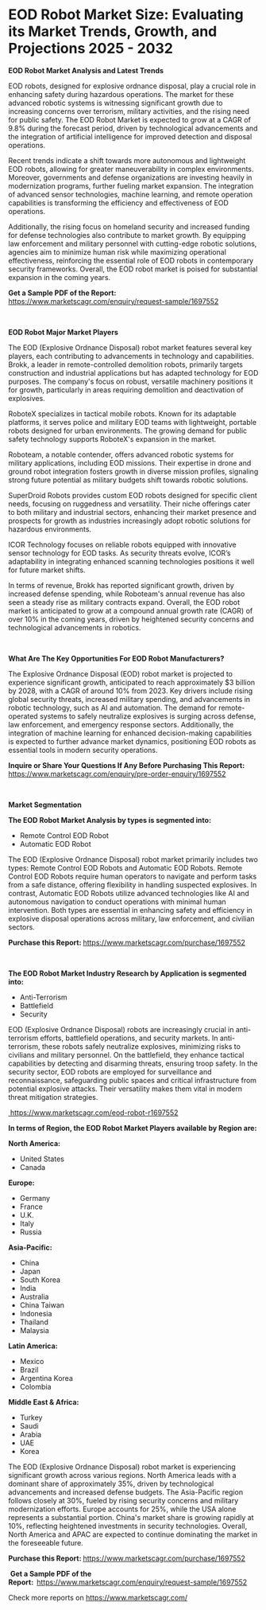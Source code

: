 <p><h1>EOD Robot Market Size: Evaluating its Market Trends, Growth, and Projections 2025 - 2032</h1></p><p><strong>EOD Robot Market Analysis and Latest Trends</strong></p>
<p><p>EOD robots, designed for explosive ordnance disposal, play a crucial role in enhancing safety during hazardous operations. The market for these advanced robotic systems is witnessing significant growth due to increasing concerns over terrorism, military activities, and the rising need for public safety. The EOD Robot Market is expected to grow at a CAGR of 9.8% during the forecast period, driven by technological advancements and the integration of artificial intelligence for improved detection and disposal operations.</p><p>Recent trends indicate a shift towards more autonomous and lightweight EOD robots, allowing for greater maneuverability in complex environments. Moreover, governments and defense organizations are investing heavily in modernization programs, further fueling market expansion. The integration of advanced sensor technologies, machine learning, and remote operation capabilities is transforming the efficiency and effectiveness of EOD operations.</p><p>Additionally, the rising focus on homeland security and increased funding for defense technologies also contribute to market growth. By equipping law enforcement and military personnel with cutting-edge robotic solutions, agencies aim to minimize human risk while maximizing operational effectiveness, reinforcing the essential role of EOD robots in contemporary security frameworks. Overall, the EOD robot market is poised for substantial expansion in the coming years.</p></p>
<p><strong>Get a Sample PDF of the Report:&nbsp;</strong> <a href="https://www.marketscagr.com/enquiry/request-sample/1697552?utm_campaign=3168&utm_medium=2&utm_source=Github&utm_content=ia&utm_term=08042025&utm_id=eod-robot">https://www.marketscagr.com/enquiry/request-sample/1697552</a></p>
<p>&nbsp;</p>
<p><strong>EOD Robot Major Market Players</strong></p>
<p><p>The EOD (Explosive Ordnance Disposal) robot market features several key players, each contributing to advancements in technology and capabilities. Brokk, a leader in remote-controlled demolition robots, primarily targets construction and industrial applications but has adapted technology for EOD purposes. The company's focus on robust, versatile machinery positions it for growth, particularly in areas requiring demolition and deactivation of explosives.</p><p>RoboteX specializes in tactical mobile robots. Known for its adaptable platforms, it serves police and military EOD teams with lightweight, portable robots designed for urban environments. The growing demand for public safety technology supports RoboteX's expansion in the market.</p><p>Roboteam, a notable contender, offers advanced robotic systems for military applications, including EOD missions. Their expertise in drone and ground robot integration fosters growth in diverse mission profiles, signaling strong future potential as military budgets shift towards robotic solutions.</p><p>SuperDroid Robots provides custom EOD robots designed for specific client needs, focusing on ruggedness and versatility. Their niche offerings cater to both military and industrial sectors, enhancing their market presence and prospects for growth as industries increasingly adopt robotic solutions for hazardous environments.</p><p>ICOR Technology focuses on reliable robots equipped with innovative sensor technology for EOD tasks. As security threats evolve, ICOR’s adaptability in integrating enhanced scanning technologies positions it well for future market shifts.</p><p>In terms of revenue, Brokk has reported significant growth, driven by increased defense spending, while Roboteam's annual revenue has also seen a steady rise as military contracts expand. Overall, the EOD robot market is anticipated to grow at a compound annual growth rate (CAGR) of over 10% in the coming years, driven by heightened security concerns and technological advancements in robotics.</p></p>
<p>&nbsp;</p>
<p><strong>What Are The Key Opportunities For EOD Robot Manufacturers?</strong></p>
<p><p>The Explosive Ordnance Disposal (EOD) robot market is projected to experience significant growth, anticipated to reach approximately $3 billion by 2028, with a CAGR of around 10% from 2023. Key drivers include rising global security threats, increased military spending, and advancements in robotic technology, such as AI and automation. The demand for remote-operated systems to safely neutralize explosives is surging across defense, law enforcement, and emergency response sectors. Additionally, the integration of machine learning for enhanced decision-making capabilities is expected to further advance market dynamics, positioning EOD robots as essential tools in modern security operations.</p></p>
<p><strong>Inquire or Share Your Questions If Any Before Purchasing This Report:</strong> <a href="https://www.marketscagr.com/enquiry/pre-order-enquiry/1697552?utm_campaign=3168&utm_medium=2&utm_source=Github&utm_content=ia&utm_term=08042025&utm_id=eod-robot">https://www.marketscagr.com/enquiry/pre-order-enquiry/1697552</a></p>
<p>&nbsp;</p>
<p><strong>Market Segmentation</strong></p>
<p><strong>The EOD Robot Market Analysis by types is segmented into:</strong></p>
<p><ul><li>Remote Control EOD Robot</li><li>Automatic EOD Robot</li></ul></p>
<p><p>The EOD (Explosive Ordnance Disposal) robot market primarily includes two types: Remote Control EOD Robots and Automatic EOD Robots. Remote Control EOD Robots require human operators to navigate and perform tasks from a safe distance, offering flexibility in handling suspected explosives. In contrast, Automatic EOD Robots utilize advanced technologies like AI and autonomous navigation to conduct operations with minimal human intervention. Both types are essential in enhancing safety and efficiency in explosive disposal operations across military, law enforcement, and civilian sectors.</p></p>
<p><strong>Purchase this Report:&nbsp;</strong><a href="https://www.marketscagr.com/purchase/1697552?utm_campaign=3168&utm_medium=2&utm_source=Github&utm_content=ia&utm_term=08042025&utm_id=eod-robot">https://www.marketscagr.com/purchase/1697552</a></p>
<p>&nbsp;</p>
<p><strong>The EOD Robot Market Industry Research by Application is segmented into:</strong></p>
<p><ul><li>Anti-Terrorism</li><li>Battlefield</li><li>Security</li></ul></p>
<p><p>EOD (Explosive Ordnance Disposal) robots are increasingly crucial in anti-terrorism efforts, battlefield operations, and security markets. In anti-terrorism, these robots safely neutralize explosives, minimizing risks to civilians and military personnel. On the battlefield, they enhance tactical capabilities by detecting and disarming threats, ensuring troop safety. In the security sector, EOD robots are employed for surveillance and reconnaissance, safeguarding public spaces and critical infrastructure from potential explosive attacks. Their versatility makes them vital in modern threat mitigation strategies.</p></p>
<p><a href="https://www.marketscagr.com/eod-robot-r1697552?utm_campaign=3168&utm_medium=2&utm_source=Github&utm_content=ia&utm_term=08042025&utm_id=eod-robot">&nbsp;https://www.marketscagr.com/eod-robot-r1697552</a></p>
<p><strong>In terms of Region, the EOD Robot Market Players available by Region are:</strong></p>
<p>
    <p> <strong> North America: </strong>
        <ul>
            <li>United States</li>
            <li>Canada</li>
        </ul>
        </p> 
    <p> <strong> Europe: </strong>
        <ul>
            <li>Germany</li>
            <li>France</li>
            <li>U.K.</li>
            <li>Italy</li>
            <li>Russia</li>
        </ul>
        </p> 
    <p> <strong> Asia-Pacific: </strong>
        <ul>
            <li>China</li>
            <li>Japan</li>
            <li>South Korea</li>
            <li>India</li>
            <li>Australia</li>
            <li>China Taiwan</li>
            <li>Indonesia</li>
            <li>Thailand</li>
            <li>Malaysia</li>
        </ul>
        </p> 
    <p> <strong> Latin America: </strong>
        <ul>
            <li>Mexico</li>
            <li>Brazil</li>
            <li>Argentina Korea</li>
            <li>Colombia</li>
        </ul>
        </p> 
    <p> <strong> Middle East & Africa: </strong>
        <ul>
            <li>Turkey</li>
            <li>Saudi</li>
            <li>Arabia</li>
            <li>UAE</li>
            <li>Korea</li>
        </ul>
    </p>
    </p>
<p><p>The EOD (Explosive Ordnance Disposal) robot market is experiencing significant growth across various regions. North America leads with a dominant share of approximately 35%, driven by technological advancements and increased defense budgets. The Asia-Pacific region follows closely at 30%, fueled by rising security concerns and military modernization efforts. Europe accounts for 25%, while the USA alone represents a substantial portion. China's market share is growing rapidly at 10%, reflecting heightened investments in security technologies. Overall, North America and APAC are expected to continue dominating the market in the foreseeable future.</p></p>
<p><strong>Purchase this Report: </strong><a href="https://www.marketscagr.com/purchase/1697552?utm_campaign=3168&utm_medium=2&utm_source=Github&utm_content=ia&utm_term=08042025&utm_id=eod-robot">https://www.marketscagr.com/purchase/1697552</a></p>
<p>&nbsp;<strong>Get a Sample PDF of the Report:&nbsp;&nbsp;</strong><a href="https://www.marketscagr.com/enquiry/request-sample/1697552?utm_campaign=3168&utm_medium=2&utm_source=Github&utm_content=ia&utm_term=08042025&utm_id=eod-robot">https://www.marketscagr.com/enquiry/request-sample/1697552</a></p>
<p><strong></strong></p>
<p>Check more reports on <a href="https://www.marketscagr.com/?utm_campaign=3168&utm_medium=2&utm_source=Github&utm_content=ia&utm_term=08042025&utm_id=eod-robot">https://www.marketscagr.com/</a></p>